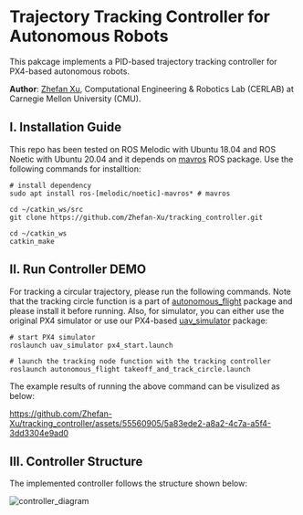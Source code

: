 # Trajectory Tracking Controller for Autonomous Robots
This pakcage implements a PID-based trajectory tracking controller for PX4-based autonomous robots.

**Author**: [Zhefan Xu](https://zhefanxu.com/), Computational Engineering & Robotics Lab (CERLAB) at Carnegie Mellon University (CMU).


## I. Installation Guide
This repo has been tested on ROS Melodic with Ubuntu 18.04 and ROS Noetic with Ubuntu 20.04 and it depends on [mavros](http://wiki.ros.org/mavros) ROS package. Use the following commands for installtion:
```
# install dependency
sudo apt install ros-[melodic/noetic]-mavros* # mavros

cd ~/catkin_ws/src
git clone https://github.com/Zhefan-Xu/tracking_controller.git

cd ~/catkin_ws
catkin_make
```

## II. Run Controller DEMO
For tracking a circular trajectory, please run the following commands. Note that the tracking circle function is a part of [autonomous_flight](https://github.com/Zhefan-Xu/autonomous_flight) package and please install it before running. Also, for simulator, you can either use the original PX4 simulator or use our PX4-based [uav_simulator](https://github.com/Zhefan-Xu/uav_simulator) package:
```
# start PX4 simulator
roslaunch uav_simulator px4_start.launch 

# launch the tracking node function with the tracking controller
roslaunch autonomous_flight takeoff_and_track_circle.launch
```
The example results of running the above command can be visulized as below:

https://github.com/Zhefan-Xu/tracking_controller/assets/55560905/5a83ede2-a8a2-4c7a-a5f4-3dd3304e9ad0

## III. Controller Structure
The implemented controller follows the structure shown below:

![controller_diagram](https://github.com/Zhefan-Xu/tracking_controller/assets/55560905/b75d6232-5605-453a-a941-c642a3778582)
